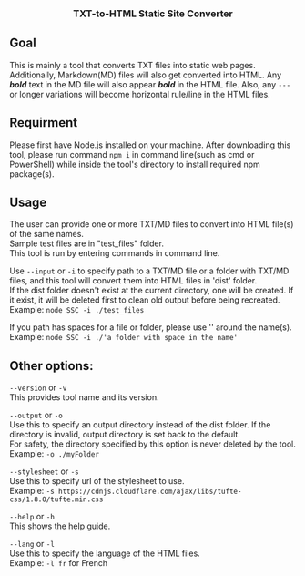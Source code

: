 <h3 align="center">TXT-to-HTML Static Site Converter</h3>

## Goal
This is mainly a tool that converts TXT files into static web pages. Additionally, Markdown(MD) files will also get converted into HTML. Any ***bold*** text in the MD file will also appear ***bold*** in the HTML file. Also, any `---` or longer variations will become horizontal rule/line in the HTML files.

## Requirment
Please first have Node.js installed on your machine. After downloading this tool, please run command `npm i` in command line(such as cmd or PowerShell) while inside the tool's directory to install required npm package(s).

## Usage
The user can provide one or more TXT/MD files to convert into HTML file(s) of the same names.<br />
Sample test files are in "test_files" folder.<br />
This tool is run by entering commands in command line.<br />

Use `--input` or `-i` to specify path to a TXT/MD file or a folder with TXT/MD files, and this tool will convert them into HTML files in 'dist' folder.<br />
If the dist folder doesn't exist at the current directory, one will be created. If it exist, it will be deleted first to clean old output before being recreated.<br />
Example: `node SSC -i ./test_files`

If you path has spaces for a file or folder, please use '' around the name(s).<br />
Example: `node SSC -i ./'a folder with space in the name'`

## Other options:
`--version` or `-v`<br />
This provides tool name and its version.

`--output` or `-o`<br />
Use this to specify an output directory instead of the dist folder. If the directory is invalid, output directory is set back to the default.<br />
For safety, the directory specified by this option is never deleted by the tool.<br />
Example: `-o ./myFolder`

`--stylesheet` or `-s`<br />
Use this to specify url of the stylesheet to use.<br />
Example: `-s https://cdnjs.cloudflare.com/ajax/libs/tufte-css/1.8.0/tufte.min.css`

`--help` or `-h`<br />
This shows the help guide.

`--lang` or `-l`<br />
Use this to specify the language of the HTML files.<br />
Example: `-l fr` for French
